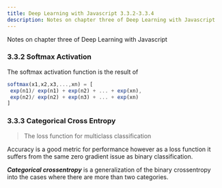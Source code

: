```yaml
---
title: Deep Learning with Javascript 3.3.2-3.3.4
description: Notes on chapter three of Deep Learning with Javascript
---
```


<PageDescription>

Notes on chapter three of Deep Learning with Javascript

</PageDescription>

### 3.3.2 Softmax Activation

The softmax activation function is the result of

```javascript
softmax(x1,x2,x3,...,xn) = [
 exp(n1)/ exp(n1) + exp(n2) + ... + exp(xn),
 exp(n2)/ exp(n2) + exp(n3) + ... + exp(xn)
]

```

### 3.3.3 Categorical Cross Entropy

> The loss function for multiclass classification

Accuracy is a good metric for performance however as a loss function it suffers from the same zero gradient issue as binary classification.

_**Categorical crossentropy**_ is a generalization of the binary crossentropy into the cases where there are more than two categories.
